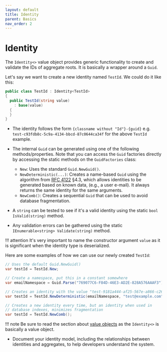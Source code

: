 ```yaml
---
layout: default
title: Identity
parent: Basics
nav_order: 2
---
```


# Identity

The `Identity<>` value object provides generic functionality to create
and validate the IDs of aggregate roots. It is basically a wrapper
around a `Guid`.

Let's say we want to create a new identity named `TestId`. We could do
it like this:

```csharp
public class TestId : Identity<TestId>
{
  public TestId(string value)
    : base(value)
  {
  }
}
```

-  The identity follows the form `{classname without "Id"}-{guid}` e.g.
   `test-c93fdb8c-5c9a-4134-bbcd-87c0644ca34f` for the above
   `TestId` example.
-  The internal `Guid` can be generated using one of the following
   methods/properties. Note that you can access the `Guid` factories
   directly by accessing the static methods on the `GuidFactories`
   class:

      *  `New`: Uses the standard `Guid.NewGuid()`.
      *  `NewDeterministic(...)`: Creates a name-based `Guid` using the
         algorithm from [RFC 4122](https://www.ietf.org/rfc/rfc4122.txt)
         §4.3, which allows identities to be generated based on known data,
         (e.g., a user e-mail). It always returns the same identity for
         the same arguments.
      *  `NewComb()`: Creates a sequential `Guid` that can be used to
         avoid database fragmentation.

-  A `string` can be tested to see if it's a valid identity using the
   static `bool IsValid(string)` method.
-  Any validation errors can be gathered using the static
   `IEnumerable<string> Validate(string)` method.

!!! attention
    It's very important to name the constructor argument `value`
    as it is significant when the identity type is deserialized.

Here are some examples of how we can use our newly created `TestId`:

```csharp
// Uses the default Guid.NewGuid()
var testId = TestId.New;
```

```csharp
// Create a namespace, put this in a constant somewhere
var emailNamespace = Guid.Parse("769077C6-F84D-46E3-AD2E-828A576AAAF3");

// Creates an identity with the value "test-9181a444-af25-567e-a866-c263b6f6119a"
var testId = TestId.NewDeterministic(emailNamespace, "test@example.com");
```

```csharp
// Creates a new identity every time, but an identity when used in
// database indexes, minimizes fragmentation
var testId = TestId.NewComb();
```

!!! note
    Be sure to read the section about
    [value objects](../additional/value-objects.md) as the `Identity<>` is basically a
    value object.

- Document your identity model, including the relationships between identities and aggregates, to help developers understand the system.
